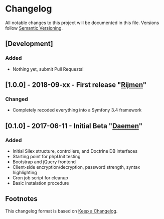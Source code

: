 # Changelog
All notable changes to this project will be documented in this file. Versions follow [Semantic Versioning](http://semver.org/).

## [Development]
### Added
- Nothing yet, submit Pull Requests!

## [1.0.0] - 2018-09-xx - First release "[Rijmen](https://en.wikipedia.org/wiki/Vincent_Rijmen)"
### Changed
- Completely recoded everything into a Symfony 3.4 framework

## [0.1.0] - 2017-06-11 - Initial Beta "[Daemen](https://en.wikipedia.org/wiki/Joan_Daemen)"
### Added
- Initial Silex structure, controllers, and Doctrine DB interfaces
- Starting point for phpUnit testing
- Bootstrap and jQuery frontend
- Client-side encryption/decryption, password strength, syntax highlighting
- Cron job script for cleanup
- Basic instalation procedure

## Footnotes
This changelog format is based on [Keep a Changelog](http://keepachangelog.com/).
